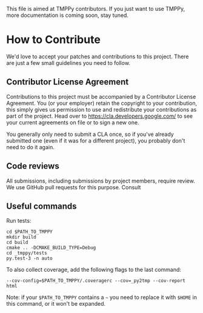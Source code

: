 
This file is aimed at TMPPy contributors. If you just want to use TMPPy, more documentation is coming soon, stay tuned.

# How to Contribute

We'd love to accept your patches and contributions to this project. There are
just a few small guidelines you need to follow.

## Contributor License Agreement

Contributions to this project must be accompanied by a Contributor License
Agreement. You (or your employer) retain the copyright to your contribution,
this simply gives us permission to use and redistribute your contributions as
part of the project. Head over to <https://cla.developers.google.com/> to see
your current agreements on file or to sign a new one.

You generally only need to submit a CLA once, so if you've already submitted one
(even if it was for a different project), you probably don't need to do it
again.

## Code reviews

All submissions, including submissions by project members, require review. We
use GitHub pull requests for this purpose. Consult

## Useful commands

Run tests:

    cd $PATH_TO_TMPPY
    mkdir build
    cd build
    cmake .. -DCMAKE_BUILD_TYPE=Debug
    cd _tmppy/tests
    py.test-3 -n auto

To also collect coverage, add the following flags to the last command:

    --cov-config=$PATH_TO_TMPPY/.coveragerc --cov=_py2tmp --cov-report html

Note: if your `$PATH_TO_TMPPY` contains a `~` you need to replace it with `$HOME` in this command, or it won't be
expanded.
